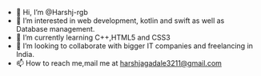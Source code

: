 - 👋 Hi, I’m @Harshj-rgb
- 👀 I’m interested in web development, kotlin and swift as well as Database management. 
- 🌱 I’m currently learning C++,HTML5 and CSS3
- 💞️ I’m looking to collaborate with bigger IT companies and freelancing in India.
- 📫 How to reach me,mail me at harshjagadale3211@gmail.com

<!---
Harshj-rgb/Harshj-rgb is a ✨ special ✨ repository because its `README.md` (this file) appears on your GitHub profile.
You can click the Preview link to take a look at your changes.
--->
